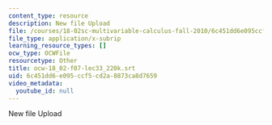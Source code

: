 ```yaml
---
content_type: resource
description: New file Upload
file: /courses/18-02sc-multivariable-calculus-fall-2010/6c451dd6e095ccf5cd2a8873ca8d7659_ocw-18_02-f07-lec33_220k.srt
file_type: application/x-subrip
learning_resource_types: []
ocw_type: OCWFile
resourcetype: Other
title: ocw-18_02-f07-lec33_220k.srt
uid: 6c451dd6-e095-ccf5-cd2a-8873ca8d7659
video_metadata:
  youtube_id: null
---
```

New file Upload

